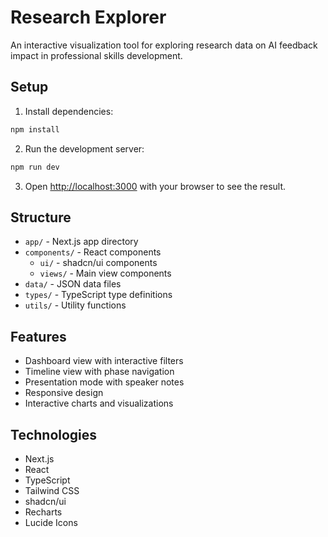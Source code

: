# Research Explorer

An interactive visualization tool for exploring research data on AI feedback impact in professional skills development.

## Setup

1. Install dependencies:
```bash
npm install
```

2. Run the development server:
```bash
npm run dev
```

3. Open [http://localhost:3000](http://localhost:3000) with your browser to see the result.

## Structure

- `app/` - Next.js app directory
- `components/` - React components
  - `ui/` - shadcn/ui components
  - `views/` - Main view components
- `data/` - JSON data files
- `types/` - TypeScript type definitions
- `utils/` - Utility functions

## Features

- Dashboard view with interactive filters
- Timeline view with phase navigation
- Presentation mode with speaker notes
- Responsive design
- Interactive charts and visualizations

## Technologies

- Next.js
- React
- TypeScript
- Tailwind CSS
- shadcn/ui
- Recharts
- Lucide Icons